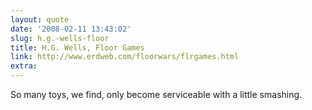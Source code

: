 ```yaml
---
layout: quote
date: '2008-02-11 13:43:02'
slug: h.g.-wells-floor
title: H.G. Wells, Floor Games
link: http://www.erdweb.com/floorwars/flrgames.html
extra: 
---
```


So many toys, we find, only become serviceable with a little smashing.